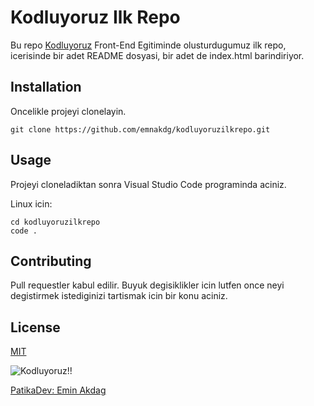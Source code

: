 # Kodluyoruz Ilk Repo
Bu repo [Kodluyoruz]((https://www.kodluyoruz.org/)) Front-End Egitiminde olusturdugumuz ilk repo, icerisinde bir adet README dosyasi, bir adet de index.html barindiriyor.

## Installation

Oncelikle projeyi clonelayin.

```
git clone https://github.com/emnakdg/kodluyoruzilkrepo.git
```

## Usage

Projeyi cloneladiktan sonra Visual Studio Code programinda aciniz.

Linux icin:

```
cd kodluyoruzilkrepo
code .
```

## Contributing

Pull requestler kabul edilir. Buyuk degisiklikler icin lutfen once neyi degistirmek istediginizi tartismak icin bir konu aciniz.

## License

[MIT](https://choosealicense.com/licenses/mit/)

![Kodluyoruz!!](https://media-exp2.licdn.com/dms/image/C4D1BAQEGoWyZ5wun2g/company-background_10000/0/1652169602399?e=2147483647&v=beta&t=foLeOg69AsbyQX4G6IpDA4OEsFMOzz6u6UqySng44Kk)


[PatikaDev: Emin Akdag](https://app.patika.dev/wigmund)
